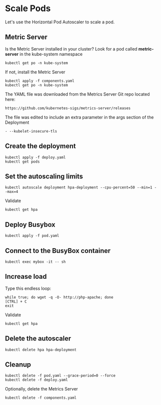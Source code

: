 # Scale Pods

Let's use the Horizontal Pod Autoscaler to scale a pod.

## Metric Server

Is the Metric Server installed in your cluster? Look for a pod called **metric-server** in the kube-system namespace
```
kubectl get po -n kube-system
```

If not, install the Metric Server
```
kubectl apply -f components.yaml
kubectl get po -n kube-system
```

The YAML file was downloaded from the Metrics Server Git repo located here:
```
https://github.com/kubernetes-sigs/metrics-server/releases
```

The file was edited to include an extra parameter in the args section of the Deployment
```
- --kubelet-insecure-tls
```

## Create the deployment

```
kubectl apply -f deploy.yaml
kubectl get pods
```

## Set the autoscaling limits

```
kubectl autoscale deployment hpa-deployment --cpu-percent=50 --min=1 --max=4
```

Validate
```
kubectl get hpa
```

## Deploy Busybox

```
kubectl apply -f pod.yaml
```

## Connect to the BusyBox container

```
kubectl exec mybox -it -- sh
```

## Increase load

Type this endless loop:
```
while true; do wget -q -O- http://php-apache; done
[CTRL] + C
exit
```

Validate
```
kubectl get hpa
```

## Delete the autoscaler

```
kubectl delete hpa hpa-deployment
```

## Cleanup

```
kubectl delete -f pod.yaml --grace-period=0 --force
kubectl delete -f deploy.yaml
```

Optionally, delete the Metrics Server
```
kubectl delete -f components.yaml
```